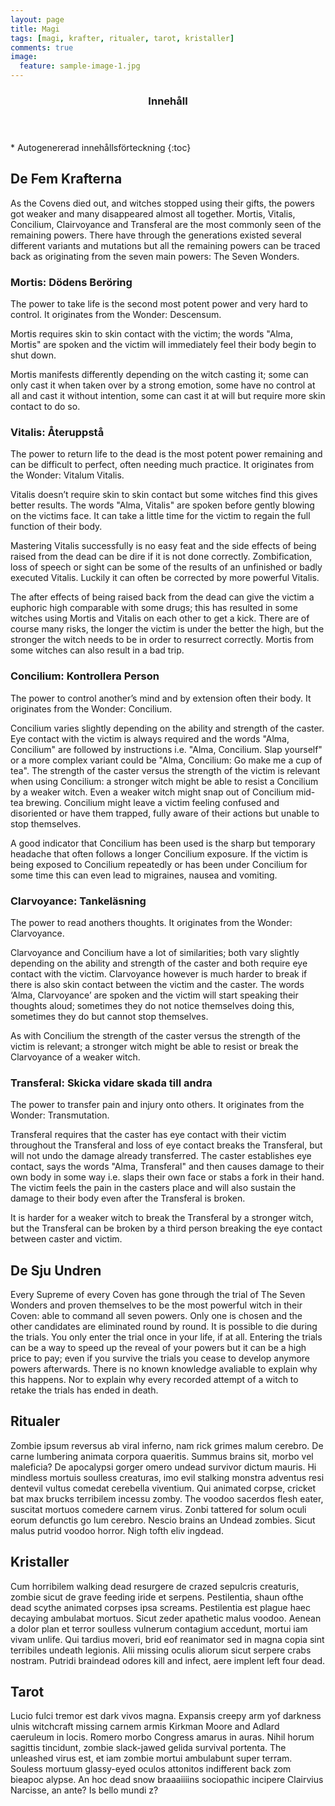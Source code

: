 ```yaml
---
layout: page
title: Magi
tags: [magi, krafter, ritualer, tarot, kristaller]
comments: true
image:
  feature: sample-image-1.jpg
---
```


<section id="table-of-contents" class="toc">
  <header>
    <h3>Innehåll</h3>
  </header>
<div id="drawer" markdown="1">
*  Autogenererad innehållsförteckning
{:toc}
</div>
</section><!-- /#table-of-contents -->

## De Fem Krafterna

As the Covens died out, and witches stopped using their gifts, the powers got weaker and many disappeared almost all together. Mortis, Vitalis, Concilium, Clairvoyance and Transferal are the most commonly seen of the remaining powers. There have through the generations existed several different variants and mutations but all the remaining powers can be traced back as originating from the seven main powers: The Seven Wonders. 

### Mortis: Dödens Beröring

The power to take life is the second most potent power and very hard to control. It originates from the Wonder: Descensum. 

Mortis requires skin to skin contact with the victim; the words "Alma, Mortis" are spoken and the victim will immediately feel their body begin to shut down. 

Mortis manifests differently depending on the witch casting it; some can only cast it when taken over by a strong emotion, some have no control at all and cast it without intention, some can cast it at will but require more skin contact to do so. 

### Vitalis: Återuppstå

The power to return life to the dead is the most potent power remaining and can be difficult to perfect, often needing much practice. It originates from the Wonder: Vitalum Vitalis.

Vitalis doesn’t require skin to skin contact but some witches find this gives better results. The words "Alma, Vitalis" are spoken before gently blowing on the victims face. It can take a little time for the victim to regain the full function of their body.

Mastering Vitalis successfully is no easy feat and the side effects of being raised from the dead can be dire if it is not done correctly. Zombification, loss of speech or sight can be some of the results of an unfinished or badly executed Vitalis. Luckily it can often be corrected by more powerful Vitalis.

The after effects of being raised back from the dead can give the victim a euphoric high comparable with some drugs; this has resulted in some witches using Mortis and Vitalis on each other to get a kick. There are of course many risks, the longer the victim is under the better the high, but the stronger the witch needs to be in order to resurrect correctly. Mortis from some witches can also result in a bad trip.

### Concilium: Kontrollera Person

The power to control another’s mind and by extension often their body. It originates from the Wonder: Concilium.

Concilium varies slightly depending on the ability and strength of the caster. Eye contact with the victim is always required and the words "Alma, Concilium" are followed by instructions i.e. "Alma, Concilium. Slap yourself" or a more complex variant could be "Alma, Concilium: Go make me a cup of tea". The strength of the caster versus the strength of the victim is relevant when using Concilium: a stronger witch might be able to resist a Concilium by a weaker witch. Even a weaker witch might snap out of Concilium mid-tea brewing. Concilium might leave a victim feeling confused and disoriented or have them trapped, fully aware of their actions but unable to stop themselves. 

A good indicator that Concilium has been used is the sharp but temporary headache that often follows a longer Concilium exposure. If the victim is being exposed to Concilium repeatedly or has been under Concilium for some time this can even lead to migraines, nausea and vomiting.

### Clarvoyance: Tankeläsning

The power to read anothers thoughts. It originates from the Wonder: Clarvoyance.

Clarvoyance and Concilium have a lot of similarities; both vary slightly depending on the ability and strength of the caster and both require eye contact with the victim. Clarvoyance however is much harder to break if there is also skin contact between the victim and the caster. The words ‘Alma, Clarvoyance’ are spoken and the victim will start speaking their thoughts aloud; sometimes they do not notice themselves doing this, sometimes they do but cannot stop themselves.

As with Concilium the strength of the caster versus the strength of the victim is relevant; a stronger witch might be able to resist or break the Clarvoyance of a weaker witch. 

### Transferal: Skicka vidare skada till andra

The power to transfer pain and injury onto others. It originates from the Wonder: Transmutation.

Transferal requires that the caster has eye contact with their victim throughout the Transferal and loss of eye contact breaks the Transferal, but will not undo the damage already transferred. The caster establishes eye contact, says the words "Alma, Transferal" and then causes damage to their own body in some way i.e. slaps their own face or stabs a fork in their hand. The victim feels the pain in the casters place and will also sustain the damage to their body even after the Transferal is broken. 

It is harder for a weaker witch to break the Transferal by a stronger witch, but the Transferal can be broken by a third person breaking the eye contact between caster and victim.

## De Sju Undren

Every Supreme of every Coven has gone through the trial of The Seven Wonders and proven themselves to be the most powerful witch in their Coven: able to command all seven powers. Only one is chosen and the other candidates are eliminated round by round. It is possible to die during the trials. You only enter the trial once in your life, if at all. Entering the trials can be a way to speed up the reveal of your powers but it can be a high price to pay; even if you survive the trials you cease to develop anymore powers afterwards. There is no known knowledge avaliable to explain why this happens. Nor to explain why every recorded attempt of a witch to retake the trials has ended in death. 

## Ritualer

Zombie ipsum reversus ab viral inferno, nam rick grimes malum cerebro. De carne lumbering animata corpora quaeritis. Summus brains sit​​, morbo vel maleficia? De apocalypsi gorger omero undead survivor dictum mauris. Hi mindless mortuis soulless creaturas, imo evil stalking monstra adventus resi dentevil vultus comedat cerebella viventium. Qui animated corpse, cricket bat max brucks terribilem incessu zomby. The voodoo sacerdos flesh eater, suscitat mortuos comedere carnem virus. Zonbi tattered for solum oculi eorum defunctis go lum cerebro. Nescio brains an Undead zombies. Sicut malus putrid voodoo horror. Nigh tofth eliv ingdead.

## Kristaller

Cum horribilem walking dead resurgere de crazed sepulcris creaturis, zombie sicut de grave feeding iride et serpens. Pestilentia, shaun ofthe dead scythe animated corpses ipsa screams. Pestilentia est plague haec decaying ambulabat mortuos. Sicut zeder apathetic malus voodoo. Aenean a dolor plan et terror soulless vulnerum contagium accedunt, mortui iam vivam unlife. Qui tardius moveri, brid eof reanimator sed in magna copia sint terribiles undeath legionis. Alii missing oculis aliorum sicut serpere crabs nostram. Putridi braindead odores kill and infect, aere implent left four dead.

## Tarot

Lucio fulci tremor est dark vivos magna. Expansis creepy arm yof darkness ulnis witchcraft missing carnem armis Kirkman Moore and Adlard caeruleum in locis. Romero morbo Congress amarus in auras. Nihil horum sagittis tincidunt, zombie slack-jawed gelida survival portenta. The unleashed virus est, et iam zombie mortui ambulabunt super terram. Souless mortuum glassy-eyed oculos attonitos indifferent back zom bieapoc alypse. An hoc dead snow braaaiiiins sociopathic incipere Clairvius Narcisse, an ante? Is bello mundi z?
